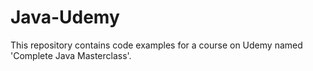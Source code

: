 # Java-Udemy
This repository contains code examples for a course on Udemy named 'Complete Java Masterclass'.
